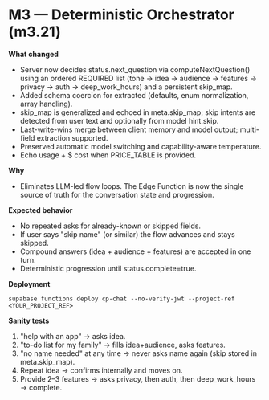 # M3 — Deterministic Orchestrator (m3.21)

**What changed**
- Server now decides status.next_question via computeNextQuestion() using an ordered REQUIRED list (tone → idea → audience → features → privacy → auth → deep_work_hours) and a persistent skip_map.
- Added schema coercion for extracted (defaults, enum normalization, array handling).
- skip_map is generalized and echoed in meta.skip_map; skip intents are detected from user text and optionally from model hint.skip.
- Last-write-wins merge between client memory and model output; multi-field extraction supported.
- Preserved automatic model switching and capability-aware temperature.
- Echo usage + $ cost when PRICE_TABLE is provided.

**Why**
- Eliminates LLM-led flow loops. The Edge Function is now the single source of truth for the conversation state and progression.

**Expected behavior**
- No repeated asks for already-known or skipped fields.
- If user says "skip name" (or similar) the flow advances and stays skipped.
- Compound answers (idea + audience + features) are accepted in one turn.
- Deterministic progression until status.complete=true.

**Deployment**
```
supabase functions deploy cp-chat --no-verify-jwt --project-ref <YOUR_PROJECT_REF>
```

**Sanity tests**
1. "help with an app" → asks idea.
2. "to-do list for my family" → fills idea+audience, asks features.
3. "no name needed" at any time → never asks name again (skip stored in meta.skip_map).
4. Repeat idea → confirms internally and moves on.
5. Provide 2–3 features → asks privacy, then auth, then deep_work_hours → complete.